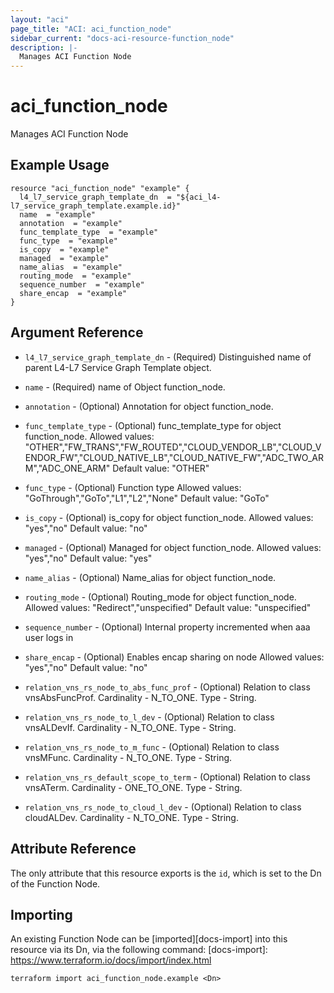 ```yaml
---
layout: "aci"
page_title: "ACI: aci_function_node"
sidebar_current: "docs-aci-resource-function_node"
description: |-
  Manages ACI Function Node
---
```


# aci_function_node

Manages ACI Function Node

## Example Usage

```hcl
resource "aci_function_node" "example" {
  l4_l7_service_graph_template_dn  = "${aci_l4-l7_service_graph_template.example.id}"
  name  = "example"
  annotation  = "example"
  func_template_type  = "example"
  func_type  = "example"
  is_copy  = "example"
  managed  = "example"
  name_alias  = "example"
  routing_mode  = "example"
  sequence_number  = "example"
  share_encap  = "example"
}
```

## Argument Reference

- `l4_l7_service_graph_template_dn` - (Required) Distinguished name of parent L4-L7 Service Graph Template object.
- `name` - (Required) name of Object function_node.
- `annotation` - (Optional) Annotation for object function_node.
- `func_template_type` - (Optional) func_template_type for object function_node.
  Allowed values: "OTHER","FW_TRANS","FW_ROUTED","CLOUD_VENDOR_LB","CLOUD_VENDOR_FW","CLOUD_NATIVE_LB","CLOUD_NATIVE_FW","ADC_TWO_ARM","ADC_ONE_ARM" Default value: "OTHER"
- `func_type` - (Optional) Function type
  Allowed values: "GoThrough","GoTo","L1","L2","None" Default value: "GoTo"
- `is_copy` - (Optional) is_copy for object function_node.
  Allowed values: "yes","no" Default value: "no"
- `managed` - (Optional) Managed for object function_node.
  Allowed values: "yes","no" Default value: "yes"
- `name_alias` - (Optional) Name_alias for object function_node.
- `routing_mode` - (Optional) Routing_mode for object function_node.
  Allowed values: "Redirect","unspecified" Default value: "unspecified"
- `sequence_number` - (Optional) Internal property incremented when aaa user logs in
- `share_encap` - (Optional) Enables encap sharing on node
  Allowed values: "yes","no" Default value: "no"

- `relation_vns_rs_node_to_abs_func_prof` - (Optional) Relation to class vnsAbsFuncProf. Cardinality - N_TO_ONE. Type - String.
- `relation_vns_rs_node_to_l_dev` - (Optional) Relation to class vnsALDevIf. Cardinality - N_TO_ONE. Type - String.
- `relation_vns_rs_node_to_m_func` - (Optional) Relation to class vnsMFunc. Cardinality - N_TO_ONE. Type - String.
- `relation_vns_rs_default_scope_to_term` - (Optional) Relation to class vnsATerm. Cardinality - ONE_TO_ONE. Type - String.
- `relation_vns_rs_node_to_cloud_l_dev` - (Optional) Relation to class cloudALDev. Cardinality - N_TO_ONE. Type - String.

## Attribute Reference

The only attribute that this resource exports is the `id`, which is set to the
Dn of the Function Node.

## Importing

An existing Function Node can be [imported][docs-import] into this resource via its Dn, via the following command:
[docs-import]: https://www.terraform.io/docs/import/index.html

```
terraform import aci_function_node.example <Dn>
```
